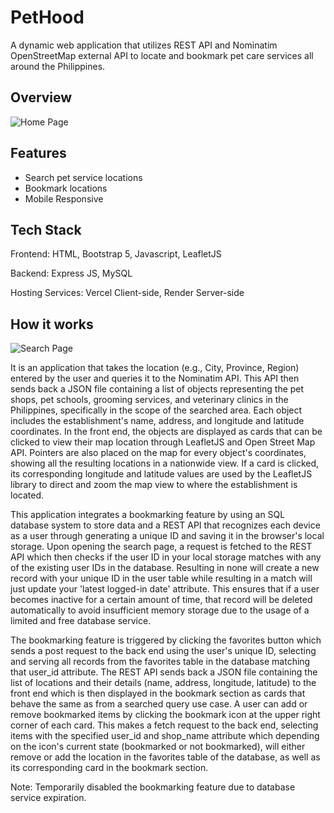 # PetHood
A dynamic web application that utilizes REST API and Nominatim OpenStreetMap external API to locate and bookmark pet care services all around the Philippines.

## Overview
![Home Page](https://github.com/user-attachments/assets/3268edeb-8ac4-40e7-9a5d-f70915ee1407)


**Features**
----
- Search pet service locations
- Bookmark locations
- Mobile Responsive

**Tech Stack**
----
Frontend: HTML, Bootstrap 5, Javascript, LeafletJS

Backend: Express JS, MySQL

Hosting Services: Vercel Client-side, Render Server-side

## How it works
![Search Page](https://github.com/user-attachments/assets/7491c161-443d-42b9-ab38-a709e3768a8e)


It is an application that takes the location (e.g., City, Province, Region) entered by the user and queries it to the Nominatim API. This API then sends back a JSON file containing a list of objects representing the pet shops, pet schools, grooming services, and veterinary clinics in the Philippines, specifically in the scope of the searched area. Each object includes the establishment's name, address, and longitude and latitude coordinates. In the front end, the objects are displayed as cards that can be clicked to view their map location through LeafletJS and Open Street Map API. Pointers are also placed on the map for every object's coordinates, showing all the resulting locations in a nationwide view. If a card is clicked, its corresponding longitude and latitude values are used by the LeafletJS library to direct and zoom the map view to where the establishment is located.

This application integrates a bookmarking feature by using an SQL database system to store data and a REST API that recognizes each device as a user through generating a unique ID and saving it in the browser's local storage. Upon opening the search page, a request is fetched to the REST API which then checks if the user ID in your local storage matches with any of the existing user IDs in the database. Resulting in none will create a new record with your unique ID in the user table while resulting in a match will just update your 'latest logged-in date' attribute. This ensures that if a user becomes inactive for a certain amount of time, that record will be deleted automatically to avoid insufficient memory storage due to the usage of a limited and free database service.

The bookmarking feature is triggered by clicking the favorites button which sends a post request to the back end using the user's unique ID, selecting and serving all records from the favorites table in the database matching that user_id attribute. The REST API sends back a JSON file containing the list of locations and their details (name, address, longitude, latitude) to the front end which is then displayed in the bookmark section as cards that behave the same as from a searched query use case. A user can add or remove bookmarked items by clicking the bookmark icon at the upper right corner of each card. This makes a fetch request to the back end, selecting items with the specified user_id and shop_name attribute which depending on the icon's current state (bookmarked or not bookmarked), will either remove or add the location in the favorites table of the database, as well as its corresponding card in the bookmark section.

Note: Temporarily disabled the bookmarking feature due to database service expiration.
